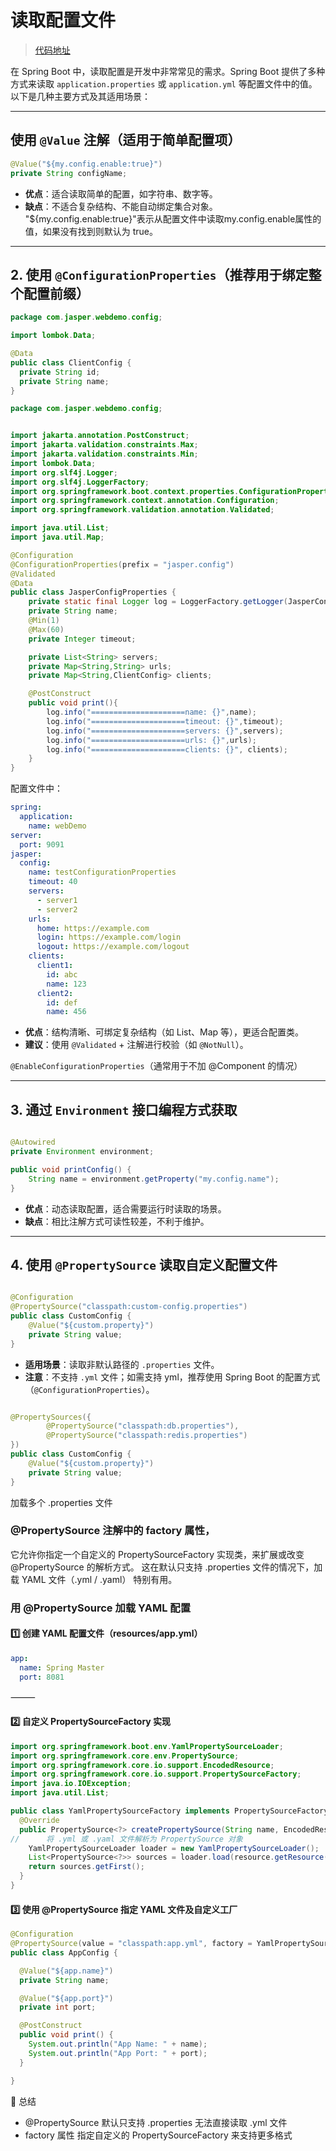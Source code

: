 # 读取配置文件

> [代码地址](https://github.com/jaspercliff/springbootIntegration/blob/28bed861b46c3b228093e09f8e58f7d5e523f116/springDemo/src/main/java/com/jasper/webdemo/config/JasperConfigProperties.java#L29)

在 Spring Boot 中，读取配置是开发中非常常见的需求。Spring Boot 提供了多种方式来读取 `application.properties` 或
`application.yml` 等配置文件中的值。以下是几种主要方式及其适用场景：

---

## 使用 `@Value` 注解（适用于简单配置项）

```java
@Value("${my.config.enable:true}")
private String configName;
```

- **优点**：适合读取简单的配置，如字符串、数字等。
- **缺点**：不适合复杂结构、不能自动绑定集合对象。
  "${my.config.enable:true}"表示从配置文件中读取my.config.enable属性的值，如果没有找到则默认为 true。

---

## 2. 使用 `@ConfigurationProperties`（推荐用于绑定整个配置前缀）

```java
package com.jasper.webdemo.config;

import lombok.Data;

@Data
public class ClientConfig {
  private String id;
  private String name;
}


```
```java
package com.jasper.webdemo.config;


import jakarta.annotation.PostConstruct;
import jakarta.validation.constraints.Max;
import jakarta.validation.constraints.Min;
import lombok.Data;
import org.slf4j.Logger;
import org.slf4j.LoggerFactory;
import org.springframework.boot.context.properties.ConfigurationProperties;
import org.springframework.context.annotation.Configuration;
import org.springframework.validation.annotation.Validated;

import java.util.List;
import java.util.Map;

@Configuration
@ConfigurationProperties(prefix = "jasper.config")
@Validated
@Data
public class JasperConfigProperties {
    private static final Logger log = LoggerFactory.getLogger(JasperConfigProperties.class);
    private String name;
    @Min(1)
    @Max(60)
    private Integer timeout;

    private List<String> servers;
    private Map<String,String> urls;
    private Map<String,ClientConfig> clients;

    @PostConstruct
    public void print(){
        log.info("=====================name: {}",name);
        log.info("=====================timeout: {}",timeout);
        log.info("=====================servers: {}",servers);
        log.info("=====================urls: {}",urls);
        log.info("=====================clients: {}", clients);
    }
}

```

配置文件中：

```yaml
spring:
  application:
    name: webDemo
server:
  port: 9091
jasper:
  config:
    name: testConfigurationProperties
    timeout: 40
    servers:
      - server1
      - server2
    urls:
      home: https://example.com
      login: https://example.com/login
      logout: https://example.com/logout
    clients:
      client1:
        id: abc
        name: 123
      client2:
        id: def
        name: 456
```

- **优点**：结构清晰、可绑定复杂结构（如 List、Map 等），更适合配置类。
- **建议**：使用 `@Validated` + 注解进行校验（如 `@NotNull`）。

`@EnableConfigurationProperties`（通常用于不加 @Component 的情况）

---

## 3. 通过 `Environment` 接口编程方式获取

```java

@Autowired
private Environment environment;

public void printConfig() {
    String name = environment.getProperty("my.config.name");
}
```

- **优点**：动态读取配置，适合需要运行时读取的场景。
- **缺点**：相比注解方式可读性较差，不利于维护。

---

## 4. 使用 `@PropertySource` 读取自定义配置文件

```java

@Configuration
@PropertySource("classpath:custom-config.properties")
public class CustomConfig {
    @Value("${custom.property}")
    private String value;
}
```

- **适用场景**：读取非默认路径的 `.properties` 文件。
- **注意**：不支持 `.yml` 文件；如需支持 yml，推荐使用 Spring Boot 的配置方式（`@ConfigurationProperties`）。

```java

@PropertySources({
        @PropertySource("classpath:db.properties"),
        @PropertySource("classpath:redis.properties")
})
public class CustomConfig {
    @Value("${custom.property}")
    private String value;
}
```

加载多个 .properties 文件

### @PropertySource 注解中的 factory 属性，

它允许你指定一个自定义的 PropertySourceFactory 实现类，来扩展或改变 @PropertySource 的解析方式。
这在默认只支持 .properties 文件的情况下，加载 YAML 文件（.yml / .yaml） 特别有用。
### 用 @PropertySource 加载 YAML 配置

#### 1️⃣ 创建 YAML 配置文件（resources/app.yml）
```yaml
app:
  name: Spring Master
  port: 8081
```

⸻

#### 2️⃣ 自定义 PropertySourceFactory 实现

```java
import org.springframework.boot.env.YamlPropertySourceLoader;
import org.springframework.core.env.PropertySource;
import org.springframework.core.io.support.EncodedResource;
import org.springframework.core.io.support.PropertySourceFactory;
import java.io.IOException;
import java.util.List;

public class YamlPropertySourceFactory implements PropertySourceFactory {
  @Override
  public PropertySource<?> createPropertySource(String name, EncodedResource resource) throws IOException {
//      将 .yml 或 .yaml 文件解析为 PropertySource 对象
    YamlPropertySourceLoader loader = new YamlPropertySourceLoader();
    List<PropertySource<?>> sources = loader.load(resource.getResource().getFilename(), resource.getResource());
    return sources.getFirst();
  }
}

```
#### 3️⃣ 使用 @PropertySource 指定 YAML 文件及自定义工厂
```java
@Configuration
@PropertySource(value = "classpath:app.yml", factory = YamlPropertySourceFactory.class)
public class AppConfig {

  @Value("${app.name}")
  private String name;

  @Value("${app.port}")
  private int port;

  @PostConstruct
  public void print() {
    System.out.println("App Name: " + name);
    System.out.println("App Port: " + port);
  }

}
```
📌 总结

- @PropertySource 默认只支持 .properties 无法直接读取 .yml 文件
- factory 属性 指定自定义的 PropertySourceFactory 来支持更多格式
